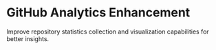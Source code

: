 # GitHub Analytics Enhancement
Improve repository statistics collection and visualization capabilities for better insights.
